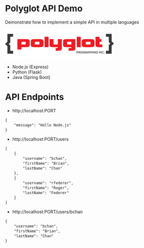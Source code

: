# Polyglot API Demo #

Demonstrate how to implement a simple API in multiple languages

![alt text](polyglot-image.png)



* Node.js (Express)
* Python (Flask)
* Java (Spring Boot)


# API Endpoints #

* http://localhost:PORT

```
{
    "message": "Hello Node.js"
}
```

* http://localhost:PORT/users
```
[
    {
        "username": "bchan",
        "firstName": "Brian",
        "lastName": "Chan"
    },
    {
        "username": "rfederer",
        "firstName": "Roger",
        "lastName": "Federer"
    }
]
```

* http://localhost:PORT/users/bchan

```
{
    "username": "bchan",
    "firstName": "Brian",
    "lastName": "Chan"
}
```
